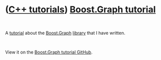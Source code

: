 



 

 

 

 

 

([C++ tutorials](CppTutorial.md)) [Boost.Graph tutorial](CppBoostGraphTutorial.md)
====================================================================================

 

A [tutorial](CppTutorial.md) about the [Boost.Graph](CppBoostGraph.md)
[library](CppLibrary.md) that I have written.

 

View it on the [Boost.Graph tutorial
GitHub](https://github.com/richelbilderbeek/BoostGraphTutorial).

 

 

 

 

 





 



